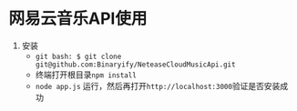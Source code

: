 # 网易云音乐API使用

1. 安装
   - `git bash: $ git clone git@github.com:Binaryify/NeteaseCloudMusicApi.git`
   - 终端打开根目录`npm install`
   - `node app.js` 运行，然后再打开`http://localhost:3000`验证是否安装成功